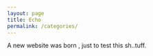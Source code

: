 ```yaml
---
layout: page
title: Echo
permalink: /categories/
---
```


A new website was born , just to test this sh..tuff.

